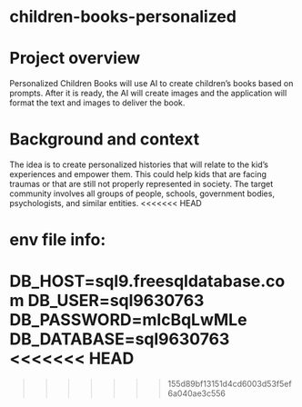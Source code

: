 # children-books-personalized

# Project overview

Personalized Children Books will use AI to create children’s books based on prompts. After it is ready, the AI will create images and the application will format the text and images to deliver the book.

# Background and context

The idea is to create personalized histories that will relate to the kid’s experiences and empower them. This could help kids that are facing traumas or that are still not properly represented in society.
The target community involves all groups of people, schools, government bodies, psychologists, and similar entities.
<<<<<<< HEAD

# env file info:

DB_HOST=sql9.freesqldatabase.com DB_USER=sql9630763 DB_PASSWORD=mlcBqLwMLe DB_DATABASE=sql9630763
<<<<<<< HEAD
=======

>>>>>>> 155d89bf13151d4cd6003d53f5ef6a040ae3c556
